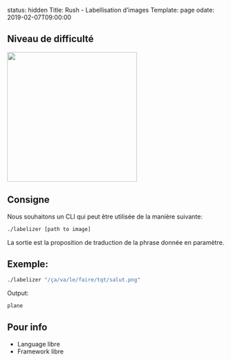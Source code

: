 status: hidden 
Title: Rush - Labellisation d’images
Template: page
odate: 2019-02-07T09:00:00

## Niveau de difficulté

<img style="width: 300px" src="{filename}/images/rush/easy.gif">

## Consigne

Nous souhaitons un CLI qui peut être utilisée de la manière suivante:

```bash
./labelizer [path to image]
```

La sortie est la proposition de traduction de la phrase donnée en paramètre.

## Exemple:

```bash
./labelizer "/ça/va/le/faire/tqt/salut.png"
```
 Output:

```bash
plane
```

## Pour info

 * Language libre
 * Framework libre
